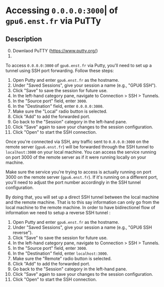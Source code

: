 # Accessing `0.0.0.0:3000`| of `gpu6.enst.fr` via PuTTy

## Description

0. Downlaod PuTTY (https://www.putty.org/)
1. 
To access `0.0.0.0:3000` of `gpu6.enst.fr` via Putty, you'll need to set up a tunnel using SSH port forwarding. Follow these steps:

1. Open Putty and enter `gpu6.enst.fr` as the hostname.
2. Under "Saved Sessions", give your session a name (e.g., "GPU6 SSH").
3. Click "Save" to save the session for future use.
4. In the left-hand category pane, navigate to Connection > SSH > Tunnels.
5. In the "Source port" field, enter `3000`.
6. In the "Destination" field, enter `0.0.0.0:3000`.
7. Make sure the "Local" radio button is selected.
8. Click "Add" to add the forwarded port.
9. Go back to the "Session" category in the left-hand pane.
10. Click "Save" again to save your changes to the session configuration.
11. Click "Open" to start the SSH connection.

Once you're connected via SSH, any traffic sent to `0.0.0.0:3000` on the remote server (`gpu6.enst.fr`) will be forwarded through the SSH tunnel to `localhost:3000` on your local machine. You can access the service running on port 3000 of the remote server as if it were running locally on your machine.

Make sure the service you're trying to access is actually running on port 3000 on the remote server (`gpu6.enst.fr`). If it's running on a different port, you'll need to adjust the port number accordingly in the SSH tunnel configuration.

By doing that, you will set up a direct SSH tunnel between the local machine and the remote machine. That is to this say information can only go from the local machine to the remote machine. In order to have bidirectionel flow of information we need to setup a reverse SSH tunnel :

1. Open Putty and enter `gpu6.enst.fr` as the hostname.
2. Under "Saved Sessions", give your session a name (e.g., "GPU6 SSH reverse").
3. Click "Save" to save the session for future use.
4. In the left-hand category pane, navigate to Connection > SSH > Tunnels.
5. In the "Source port" field, enter `3000`.
6. In the "Destination" field, enter `localhost:3000`.
7. Make sure the "Remote" radio button is selected.
8. Click "Add" to add the forwarded port.
9. Go back to the "Session" category in the left-hand pane.
10. Click "Save" again to save your changes to the session configuration.
11. Click "Open" to start the SSH connection.




